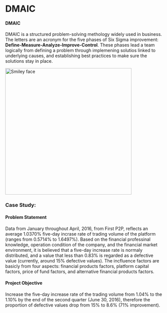 # DMAIC

#### DMAIC

DMAIC is a structured problem-solving methology widely used in business. The letters are an acronym for the five phases of Six Sigma improvement: **Define-Measure-Analyze-Improve-Control**. These phases lead a team logically from defining a problem through implemening solutios linked to underlying causes, and establishing best practices to make sure the solutions stay in place.

<img src="http://cdn2.hubspot.net/hub/326641/file-1125016795-png/damic.png?t=1461439026086&width=548" alt="Smiley face" height="400" width="400">

### Case Study: 

#### Problem Statement

Data from January throughout April, 2016, from First P2P, reflects an average 1.0370% five-day incrase rate of trading volume of the platform (ranges from 0.5714% to 1.6497%). Based on the financial professinal knowledge, operation condition of the company, and the financial market environment, it is believed that a five-day increase rate is normaly distributed, and a value that less than 0.83% is regarded as a defective value (currently, around 15% defective values). The incfluence factors are basicly from four aspects: financial products factors, platform capital factors, price of fund factors, and alternative financial products factors. 

#### Project Objective

Increase the five-day increase rate of the trading volume from 1.04% to the 1.10% by the end of the second quarter (June 30, 2016), therefore the proportion of defective values drop from 15% to 8.6% (71% improvement). 




